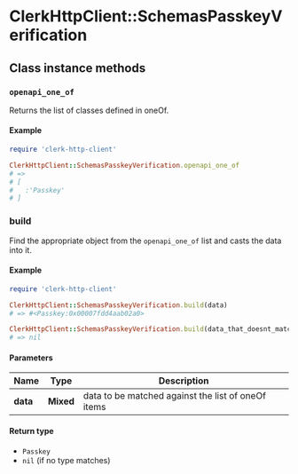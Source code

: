 # ClerkHttpClient::SchemasPasskeyVerification

## Class instance methods

### `openapi_one_of`

Returns the list of classes defined in oneOf.

#### Example

```ruby
require 'clerk-http-client'

ClerkHttpClient::SchemasPasskeyVerification.openapi_one_of
# =>
# [
#   :'Passkey'
# ]
```

### build

Find the appropriate object from the `openapi_one_of` list and casts the data into it.

#### Example

```ruby
require 'clerk-http-client'

ClerkHttpClient::SchemasPasskeyVerification.build(data)
# => #<Passkey:0x00007fdd4aab02a0>

ClerkHttpClient::SchemasPasskeyVerification.build(data_that_doesnt_match)
# => nil
```

#### Parameters

| Name | Type | Description |
| ---- | ---- | ----------- |
| **data** | **Mixed** | data to be matched against the list of oneOf items |

#### Return type

- `Passkey`
- `nil` (if no type matches)

